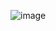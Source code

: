 ![image](https://user-images.githubusercontent.com/23691726/107952881-b0d2e980-6fdd-11eb-8ed3-f4271199a2ac.png)
